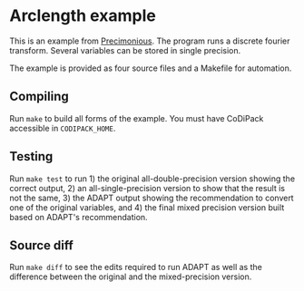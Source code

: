 # Arclength example

This is an example from [Precimonious](https://github.com/corvette-berkeley/precimonious).
The program runs a discrete fourier transform. Several variables can be stored
in single precision.

The example is provided as four source files and a Makefile for automation.

## Compiling

Run `make` to build all forms of the example. You must have CoDiPack accessible
in `CODIPACK_HOME`.

## Testing

Run `make test` to run 1) the original all-double-precision version showing the
correct output, 2) an all-single-precision version to show that the result is
not the same, 3) the ADAPT output showing the recommendation to convert one of
the original variables, and 4) the final mixed precision version built based on
ADAPT's recommendation.

## Source diff

Run `make diff` to see the edits required to run ADAPT as well as the difference
between the original and the mixed-precision version.

